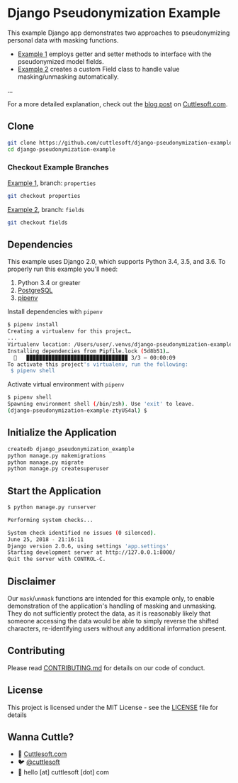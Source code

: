 # Django Pseudonymization Example

This example Django app demonstrates two approaches to pseudonymizing personal data with masking functions.

- [Example 1](https://github.com/cuttlesoft/django-pseudonymization-example/tree/properties) employs getter and setter methods to interface with the pseudonymized model fields.
- [Example 2](https://github.com/cuttlesoft/django-pseudonymization-example/tree/fields) creates a custom Field class to handle value masking/unmasking automatically.

...

For a more detailed explanation, check out the [blog post](https://www.cuttlesoft.com/data-pseudonymization-in-django) on [Cuttlesoft.com](https://www.cuttlesoft.com/data-pseudonymization-in-django).

## Clone

```bash
git clone https://github.com/cuttlesoft/django-pseudonymization-example.git
cd django-pseudonymization-example
```

### Checkout Example Branches

[Example 1](https://github.com/cuttlesoft/django-pseudonymization-example/tree/properties), branch: `properties`

```bash
git checkout properties
```

[Example 2](https://github.com/cuttlesoft/django-pseudonymization-example/tree/fields), branch: `fields`

```bash
git checkout fields
```

## Dependencies

This example uses Django 2.0, which supports Python 3.4, 3.5, and 3.6. To properly run this example you'll need:

1.  Python 3.4 or greater
2.  [PostgreSQL](https://www.postgresql.org/)
3.  [pipenv](https://docs.pipenv.org/)

Install dependencies with `pipenv`

```bash
$ pipenv install
Creating a virtualenv for this project…
...
Virtualenv location: /Users/user/.venvs/django-pseudonymization-example-ztyUS4al
Installing dependencies from Pipfile.lock (5d8b51)…
  🐍   ▉▉▉▉▉▉▉▉▉▉▉▉▉▉▉▉▉▉▉▉▉▉▉▉▉▉▉▉▉▉▉▉ 3/3 — 00:00:09
To activate this project's virtualenv, run the following:
 $ pipenv shell
```

Activate virtual environment with `pipenv`

```bash
$ pipenv shell
Spawning environment shell (/bin/zsh). Use 'exit' to leave.
(django-pseudonymization-example-ztyUS4al) $
```

## Initialize the Application

```bash
createdb django_pseudonymization_example
python manage.py makemigrations
python manage.py migrate
python manage.py createsuperuser
```

## Start the Application

```bash
$ python manage.py runserver

Performing system checks...

System check identified no issues (0 silenced).
June 25, 2018 - 21:16:11
Django version 2.0.6, using settings 'app.settings'
Starting development server at http://127.0.0.1:8000/
Quit the server with CONTROL-C.
```

## Disclaimer

Our `mask`/`unmask` functions are intended for this example only, to enable demonstration of the application's handling of masking and unmasking. They do not sufficiently protect the data, as it is reasonably likely that someone accessing the data would be able to simply reverse the shifted characters, re-identifying users without any additional information present.

## Contributing

Please read [CONTRIBUTING.md](CONTRIBUTING.md) for details on our code of conduct.

## License

This project is licensed under the MIT License - see the [LICENSE](LICENSE)
file for details

## Wanna Cuttle?

- 🐙 [Cuttlesoft.com](https://cuttlesoft.com)
- 🐦 [@cuttlesoft](https://twitter.com/cuttlesoft)
- 📩 hello [at] cuttlesoft [dot] com
